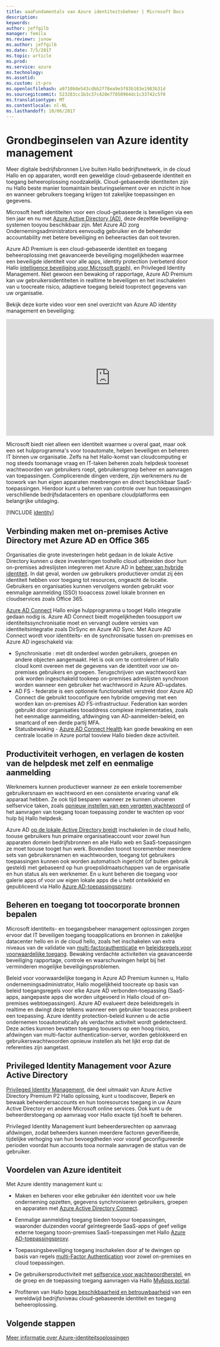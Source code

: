 ```yaml
---
title: aaaFundamentals van Azure identiteitsbeheer | Microsoft Docs
description: 
keywords: 
author: jeffgilb
manager: femila
ms.reviewr: jsnow
ms.author: jeffgilb
ms.date: 7/5/2017
ms.topic: article
ms.prod: 
ms.service: azure
ms.technology: 
ms.assetid: 
ms.custom: it-pro
ms.openlocfilehash: a9710b8e543cdbb2f78ea9e3f83b183e1983b31d
ms.sourcegitcommit: 523283cc1b3c37c428e77850964dc1c33742c5f0
ms.translationtype: MT
ms.contentlocale: nl-NL
ms.lasthandoff: 10/06/2017
---
```

# <a name="fundamentals-of-azure-identity-management"></a>Grondbeginselen van Azure identity management
Meer digitale bedrijfsbronnen Live buiten Hallo bedrijfsnetwerk, in de cloud Hallo en op apparaten, wordt een geweldige cloud-gebaseerde identiteit en toegang beheeroplossing noodzakelijk. Cloud-gebaseerde identiteiten zijn nu Hallo beste manier toomaintain besturingselement over en inzicht in hoe en wanneer gebruikers toegang krijgen tot zakelijke toepassingen en gegevens.

Microsoft heeft identiteiten voor een cloud-gebaseerde is beveiligen via een tien jaar en nu met [Azure Active Directory (AD)](https://docs.microsoft.com/azure/active-directory/active-directory-editions), deze dezelfde beveiliging-systemen tooyou beschikbaar zijn. Met Azure AD zorg Ondernemingsadministrators eenvoudig gebruiker en de beheerder accountability met betere beveiliging en beheeracties dan ooit tevoren.

Azure AD Premium is een cloud-gebaseerde identiteit en toegang beheeroplossing met geavanceerde beveiliging mogelijkheden waarmee een beveiligde identiteit voor alle apps, identity protection (verbeterd door Hallo [intelligence beveiliging voor Microsoft graph](https://www.microsoft.com/en-us/security/intelligence)), en Privileged Identity Management. Niet gewoon een bewaking of rapportage, Azure AD Premium kan uw gebruikersidentiteiten in realtime te beveiligen en het inschakelen van u toocreate risico, adaptieve toegang beleid tooprotect gegevens van uw organisatie.

Bekijk deze korte video voor een snel overzicht van Azure AD identity management en beveiliging:
<iframe width="560" height="315" src="https://www.youtube.com/embed/9LGIJ2-FKIM" frameborder="0" allowfullscreen></iframe>

Microsoft biedt niet alleen een identiteit waarmee u overal gaat, maar ook een set hulpprogramma's voor tooautomate, helpen beveiligen en beheren IT binnen uw organisatie. Zelfs na het Hallo-komst van cloudcomputing er nog steeds toomanage vraag en IT-taken beheren zoals helpdesk tooreset wachtwoorden van gebruikers roept, gebruikersgroep beheer en aanvragen van toepassingen. Complicerende dingen verdere, zijn werknemers nu de toowork van hun eigen apparaten meebrengen en direct beschikbaar SaaS-toepassingen. Hierdoor kunt u beheren van controle over hun toepassingen verschillende bedrijfsdatacenters en openbare cloudplatforms een belangrijke uitdaging.

[!INCLUDE [identity](../../includes/azure-ad-licenses.md)]

## <a name="connect-on-premises-active-directory-with-azure-ad-and-office-365"></a>Verbinding maken met on-premises Active Directory met Azure AD en Office 365
Organisaties die grote investeringen hebt gedaan in de lokale Active Directory kunnen u deze investeringen toohello cloud uitbreiden door hun on-premises adreslijsten integreren met Azure AD in [beheer van hybride identiteit](https://docs.microsoft.com/azure/active-directory/active-directory-hybrid-identity-design-considerations-overview). In dat geval, worden uw gebruikers productiever omdat zij één identiteit hebben voor toegang tot resources, ongeacht de locatie. Gebruikers en organisaties kunnen vervolgens worden gebruikt voor eenmalige aanmelding (SSO) tooaccess zowel lokale bronnen en cloudservices zoals Office 365.

[Azure AD Connect](https://docs.microsoft.com/azure/active-directory/connect/active-directory-aadconnect) Hallo enige hulpprogramma u tooget Hallo integratie gedaan nodig is. Azure AD Connect biedt mogelijkheden toosupport uw identiteitssynchronisatie moet en vervangt oudere versies van identiteitsintegratie zoals DirSync en Azure AD Sync. Met Azure AD Connect wordt voor identiteits- en de synchronisatie tussen on-premises en Azure AD ingeschakeld via:

- Synchronisatie : met dit onderdeel worden gebruikers, groepen en andere objecten aangemaakt. Het is ook om te controleren of Hallo cloud komt overeen met de gegevens van de identiteit voor uw on-premises gebruikers en groepen. Terugschrijven van wachtwoord kan ook worden ingeschakeld tookeep on-premises adreslijsten synchroon worden wanneer een gebruiker het wachtwoord in Azure AD-updates.
- AD FS - federatie is een optionele functionaliteit verstrekt door Azure AD Connect die gebruikt tooconfigure een hybride omgeving met een worden kan on-premises AD FS-infrastructuur. Federation kan worden gebruikt door organisaties tooaddress complexe implementaties, zoals het eenmalige aanmelding, afdwinging van AD-aanmelden-beleid, en smartcard of een derde partij MFA.
- Statusbewaking - [Azure AD Connect Health](https://docs.microsoft.com/azure/active-directory/connect-health/active-directory-aadconnect-health) kan goede bewaking en een centrale locatie in Azure portal tooview Hallo bieden deze activiteit.

## <a name="increase-productivity-and-reduce-helpdesk-costs-with-self-service-and-single-sign-on-experiences"></a>Productiviteit verhogen, en verlagen de kosten van de helpdesk met zelf en eenmalige aanmelding

Werknemers kunnen productiever wanneer ze een enkele tooremember gebruikersnaam en wachtwoord en een consistente ervaring vanaf elk apparaat hebben. Ze ook tijd besparen wanneer ze kunnen uitvoeren selfservice taken, zoals [opnieuw instellen van een vergeten wachtwoord](https://docs.microsoft.com/azure/active-directory/active-directory-passwords) of het aanvragen van toegang tooan toepassing zonder te wachten op voor hulp bij Hallo helpdesk.

Azure AD [op de lokale Active Directory breidt](https://docs.microsoft.com/azure/active-directory/connect/active-directory-aadconnect) inschakelen in de cloud hello, toouse gebruikers hun primaire organisatieaccount voor zowel hun apparaten domein bedrijfsbronnen en alle Hallo web en SaaS-toepassingen ze moet toouse tooget hun werk. Bovendien toonot tooremember meerdere sets van gebruikersnamen en wachtwoorden, toegang tot gebruikers toepassingen kunnen ook worden automatisch ingericht (of buiten gebruik gesteld) met gebaseerd op hun groepslidmaatschappen van de organisatie en hun status als een werknemer. En u kunt beheren die toegang voor galerie apps of voor uw eigen lokale apps die u hebt ontwikkeld en gepubliceerd via Hallo [Azure AD-toepassingsproxy](https://docs.microsoft.com/azure/active-directory/active-directory-application-proxy-get-started).

## <a name="manage-and-control-access-toocorporate-resources"></a>Beheren en toegang tot toocorporate bronnen bepalen
Microsoft identiteits- en toegangsbeheer management oplossingen zorgen ervoor dat IT beveiligen toegang tooapplications en bronnen in zakelijke datacenter hello en in de cloud hello, zoals het inschakelen van extra niveaus van de validatie van [multi-factorauthenticatie](https://docs.microsoft.com/azure/multi-factor-authentication/multi-factor-authentication-whats-next) en [beleidsregels voor voorwaardelijke toegang](https://docs.microsoft.com/azure/active-directory/active-directory-conditional-access-azure-portal). Bewaking verdachte activiteiten via geavanceerde beveiliging rapportage, controle en waarschuwingen helpt bij het verminderen mogelijke beveiligingsproblemen.

Beleid voor voorwaardelijke toegang in Azure AD Premium kunnen u, Hallo ondernemingsadministrator, Hallo mogelijkheid toocreate op basis van beleid toegangsregels voor elke Azure AD verbonden-toepassing (SaaS-apps, aangepaste apps die worden uitgevoerd in Hallo cloud of on-premises webtoepassingen). Azure AD evalueert deze beleidsregels in realtime en dwingt deze telkens wanneer een gebruiker tooaccess probeert een toepassing. Azure identity protection-beleid kunnen u de actie ondernemen tooautomatically als verdachte activiteit wordt gedetecteerd. Deze acties kunnen bevatten toegang toousers op een hoog risico, afdwingen van multi-factor authentication-server, worden geblokkeerd en gebruikerswachtwoorden opnieuw instellen als het lijkt erop dat de referenties zijn aangetast.


## <a name="azure-active-directory-privileged-identity-management"></a>Privileged Identity Management voor Azure Active Directory

[Privileged Identity Management](https://docs.microsoft.com/azure/active-directory/active-directory-privileged-identity-management-getting-started), die deel uitmaakt van Azure Active Directory Premium P2 Hallo oplossing, kunt u toodiscover, Beperk en bewaak beheerdersaccounts en hun tooresources toegang in uw Azure Active Directory en andere Microsoft online services. Ook kunt u de beheerderstoegang op aanvraag voor Hallo exacte tijd hoeft te beheren.

Privileged Identity Management kunt beheerdersrechten op aanvraag afdwingen, zodat beheerders kunnen meerdere factoren geverifieerde, tijdelijke verhoging van hun bevoegdheden voor vooraf geconfigureerde perioden voordat hun accounts tooa normale aanvragen de status van de gebruiker.

## <a name="benefits-of-azure-identity"></a>Voordelen van Azure identiteit

Met Azure identity management kunt u:

-   Maken en beheren voor elke gebruiker één identiteit voor uw hele onderneming opzetten, gegevens synchroniseren gebruikers, groepen en apparaten met [Azure Active Directory Connect](https://docs.microsoft.com/azure/active-directory/connect/active-directory-aadconnect).

-   Eenmalige aanmelding toegang bieden tooyour toepassingen, waaronder duizenden vooraf geïntegreerde SaaS-apps of geef veilige externe toegang tooon-premises SaaS-toepassingen met Hallo [Azure AD-toepassingsproxy](https://docs.microsoft.com/azure/active-directory/active-directory-application-proxy-get-started).

-   Toepassingsbeveiliging toegang inschakelen door af te dwingen op basis van regels [multi-Factor Authentication](https://docs.microsoft.com/azure/multi-factor-authentication/multi-factor-authentication-whats-next) voor zowel on-premises en cloud toepassingen.

-   De gebruikersproductiviteit met [selfservice voor wachtwoordherstel](https://docs.microsoft.com/azure/active-directory/active-directory-passwords), en de groep en de toepassing toegang aanvragen via Hallo [MyApps portal](https://docs.microsoft.com/azure/active-directory/active-directory-saas-access-panel-user-help).

-   Profiteren van Hallo [hoge beschikbaarheid en betrouwbaarheid](https://docs.microsoft.com/azure/architecture/resiliency/high-availability-azure-applications) van een wereldwijd bedrijfsniveau cloud-gebaseerde identiteit en toegang beheeroplossing.

## <a name="next-steps"></a>Volgende stappen
[Meer informatie over Azure-identiteitsoplossingen](https://docs.microsoft.com/azure/active-directory/understand-azure-identity-solutions)